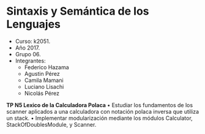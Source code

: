 # Sintaxis y Semántica de los Lenguajes
- Curso: k2051.
- Año 2017.
- Grupo 06.
- Integrantes:
  - Federico Hazama
  - Agustin Pérez
  - Camila Mamani
  - Luciano Lisachi
  - Nicolás Pérez
  
 **TP N5 Lexico de la Calculadora Polaca**
 • Estudiar los fundamentos de los scanner aplicados a una calculadora con notación polaca inversa que utiliza un stack.
 • Implementar modularización mediante los módulos Calculator, StackOfDoublesModule, y Scanner.
 
 

